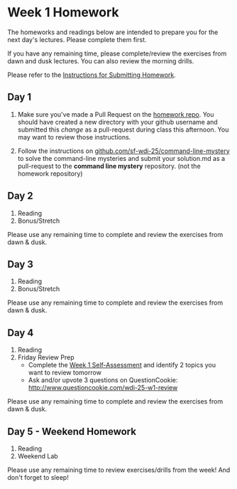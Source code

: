 # Week 1 Homework

The homeworks and readings below are intended to prepare you for the next day's lectures. Please complete them first.

If you have any remaining time, please complete/review the exercises from dawn and dusk lectures. You can also review the morning drills.

Please refer to the [Instructions for Submitting Homework](/how-tos/homework-submission.md).

## Day 1

1. Make sure you've made a Pull Request on the [homework repo](https://github.com/sf-wdi-25/homework).  You should have created a new directory with your github username and submitted this *change* as a pull-request during class this afternoon.  You may want to review those instructions.

2. Follow the instructions on [github.com/sf-wdi-25/command-line-mystery](https://github.com/sf-wdi-25/command-line-mystery) to solve the command-line mysteries and submit your solution.md as a pull-request to the **command line mystery** repository.  (not the homework repository)


## Day 2

1. Reading
2. Bonus/Stretch

Please use any remaining time to complete and review the exercises from dawn & dusk.

## Day 3

1. Reading
2. Bonus/Stretch

Please use any remaining time to complete and review the exercises from dawn & dusk.

## Day 4

1. Reading
2. Friday Review Prep
    - Complete the [Week 1 Self-Assessment](#PENDING) and identify 2 topics you want to review tomorrow
    - Ask and/or upvote 3 questions on QuestionCookie: http://www.questioncookie.com/wdi-25-w1-review

Please use any remaining time to complete and review the exercises from dawn & dusk.

## Day 5 - Weekend Homework

1. Reading
2. Weekend Lab

Please use any remaining time to review exercises/drills from the week! And don't forget to sleep!

